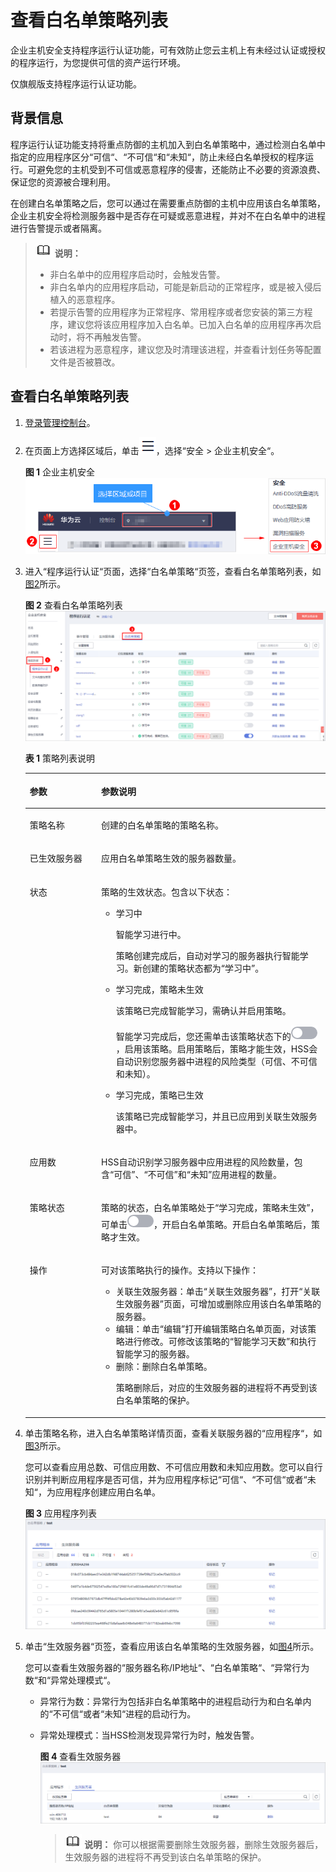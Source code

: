 # 查看白名单策略列表<a name="hss_01_0031"></a>

企业主机安全支持程序运行认证功能，可有效防止您云主机上有未经过认证或授权的程序运行，为您提供可信的资产运行环境。

仅旗舰版支持程序运行认证功能。

## 背景信息<a name="section34727249577"></a>

程序运行认证功能支持将重点防御的主机加入到白名单策略中，通过检测白名单中指定的应用程序区分“可信“、“不可信“和“未知“，防止未经白名单授权的程序运行。可避免您的主机受到不可信或恶意程序的侵害，还能防止不必要的资源浪费、保证您的资源被合理利用。

在创建白名单策略之后，您可以通过在需要重点防御的主机中应用该白名单策略，企业主机安全将检测服务器中是否存在可疑或恶意进程，并对不在白名单中的进程进行告警提示或者隔离。

>![](public_sys-resources/icon-note.gif) **说明：** 
>-   非白名单中的应用程序启动时，会触发告警。
>-   非白名单内的应用程序启动，可能是新启动的正常程序，或是被入侵后植入的恶意程序。
>    -   若提示告警的应用程序为正常程序、常用程序或者您安装的第三方程序，建议您将该应用程序加入白名单。已加入白名单的应用程序再次启动时，将不再触发告警。
>    -   若该进程为恶意程序，建议您及时清理该进程，并查看计划任务等配置文件是否被篡改。

## 查看白名单策略列表<a name="section192886395574"></a>

1.  [登录管理控制台](https://console.huaweicloud.com)。
2.  在页面上方选择区域后，单击![](figures/icon-servicelist.png)，选择“安全  \>  企业主机安全“。

    **图 1**  企业主机安全<a name="hss_01_0229_fig1271516227232"></a>  
    ![](figures/企业主机安全.png "企业主机安全")

3.  进入“程序运行认证“页面，选择“白名单策略“页签，查看白名单策略列表，如[图2](#fig4423194934715)所示。

    **图 2**  查看白名单策略列表<a name="fig4423194934715"></a>  
    ![](figures/查看白名单策略列表.png "查看白名单策略列表")

    **表 1**  策略列表说明

    <a name="table1095304514248"></a>
    <table><thead align="left"><tr id="row3954194517241"><th class="cellrowborder" valign="top" width="23.79%" id="mcps1.2.3.1.1"><p id="p25339162520"><a name="p25339162520"></a><a name="p25339162520"></a>参数</p>
    </th>
    <th class="cellrowborder" valign="top" width="76.21%" id="mcps1.2.3.1.2"><p id="p6515396255"><a name="p6515396255"></a><a name="p6515396255"></a>参数说明</p>
    </th>
    </tr>
    </thead>
    <tbody><tr id="row4954124512418"><td class="cellrowborder" valign="top" width="23.79%" headers="mcps1.2.3.1.1 "><p id="p659392253"><a name="p659392253"></a><a name="p659392253"></a>策略名称</p>
    </td>
    <td class="cellrowborder" valign="top" width="76.21%" headers="mcps1.2.3.1.2 "><p id="p2051739122511"><a name="p2051739122511"></a><a name="p2051739122511"></a>创建的白名单策略的策略名称。</p>
    </td>
    </tr>
    <tr id="row1660091382519"><td class="cellrowborder" valign="top" width="23.79%" headers="mcps1.2.3.1.1 "><p id="p957390258"><a name="p957390258"></a><a name="p957390258"></a>已生效服务器</p>
    </td>
    <td class="cellrowborder" valign="top" width="76.21%" headers="mcps1.2.3.1.2 "><p id="p10515393255"><a name="p10515393255"></a><a name="p10515393255"></a>应用白名单策略生效的服务器数量。</p>
    </td>
    </tr>
    <tr id="row31721824132520"><td class="cellrowborder" valign="top" width="23.79%" headers="mcps1.2.3.1.1 "><p id="p2683910257"><a name="p2683910257"></a><a name="p2683910257"></a>状态</p>
    </td>
    <td class="cellrowborder" valign="top" width="76.21%" headers="mcps1.2.3.1.2 "><p id="p1660396258"><a name="p1660396258"></a><a name="p1660396258"></a>策略的生效状态。包含以下状态：</p>
    <a name="ul1561939102516"></a><a name="ul1561939102516"></a><ul id="ul1561939102516"><li>学习中<p id="p0612394252"><a name="p0612394252"></a><a name="p0612394252"></a>智能学习进行中。</p>
    <p id="p6673952511"><a name="p6673952511"></a><a name="p6673952511"></a>策略创建完成后，自动对学习的服务器执行智能学习。新创建的策略状态都为<span class="parmvalue" id="parmvalue760394257"><a name="parmvalue760394257"></a><a name="parmvalue760394257"></a>“学习中”</span>。</p>
    </li><li>学习完成，策略未生效<p id="p176163917254"><a name="p176163917254"></a><a name="p176163917254"></a>该策略已完成智能学习，需确认并启用策略。</p>
    <p id="p156143962510"><a name="p156143962510"></a><a name="p156143962510"></a>智能学习完成后，您还需单击该策略状态下的<a name="image15201647163516"></a><a name="image15201647163516"></a><span><img id="image15201647163516" src="figures/icon-closed.png"></span>，启用该策略。启用策略后，策略才能生效，HSS会自动识别您服务器中进程的风险类型（可信、不可信和未知）。</p>
    </li><li>学习完成，策略已生效<p id="p136339182516"><a name="p136339182516"></a><a name="p136339182516"></a>该策略已完成智能学习，并且已应用到关联生效服务器中。</p>
    </li></ul>
    </td>
    </tr>
    <tr id="row7219122102511"><td class="cellrowborder" valign="top" width="23.79%" headers="mcps1.2.3.1.1 "><p id="p12603914253"><a name="p12603914253"></a><a name="p12603914253"></a>应用数</p>
    </td>
    <td class="cellrowborder" valign="top" width="76.21%" headers="mcps1.2.3.1.2 "><p id="p16113911253"><a name="p16113911253"></a><a name="p16113911253"></a>HSS自动识别学习服务器中应用进程的风险数量，包含<span class="parmvalue" id="parmvalue19614399255"><a name="parmvalue19614399255"></a><a name="parmvalue19614399255"></a>“可信”</span>、<span class="parmvalue" id="parmvalue569390253"><a name="parmvalue569390253"></a><a name="parmvalue569390253"></a>“不可信”</span>和<span class="parmvalue" id="parmvalue156183992513"><a name="parmvalue156183992513"></a><a name="parmvalue156183992513"></a>“未知”</span>应用进程的数量。</p>
    </td>
    </tr>
    <tr id="row17844118112518"><td class="cellrowborder" valign="top" width="23.79%" headers="mcps1.2.3.1.1 "><p id="p5753992514"><a name="p5753992514"></a><a name="p5753992514"></a>策略状态</p>
    </td>
    <td class="cellrowborder" valign="top" width="76.21%" headers="mcps1.2.3.1.2 "><p id="p77439182520"><a name="p77439182520"></a><a name="p77439182520"></a>策略的状态，白名单策略处于<span class="parmvalue" id="parmvalue1763916253"><a name="parmvalue1763916253"></a><a name="parmvalue1763916253"></a>“学习完成，策略未生效”</span>，可单击<a name="image35882047173612"></a><a name="image35882047173612"></a><span><img id="image35882047173612" src="figures/icon-closed.png"></span>，开启白名单策略。开启白名单策略后，策略才生效。</p>
    </td>
    </tr>
    <tr id="row14427316172512"><td class="cellrowborder" valign="top" width="23.79%" headers="mcps1.2.3.1.1 "><p id="p15710393250"><a name="p15710393250"></a><a name="p15710393250"></a>操作</p>
    </td>
    <td class="cellrowborder" valign="top" width="76.21%" headers="mcps1.2.3.1.2 "><p id="p17853912510"><a name="p17853912510"></a><a name="p17853912510"></a>可对该策略执行的操作。支持以下操作：</p>
    <a name="ul188183911256"></a><a name="ul188183911256"></a><ul id="ul188183911256"><li>关联生效服务器：单击<span class="uicontrol" id="uicontrol1381439112512"><a name="uicontrol1381439112512"></a><a name="uicontrol1381439112512"></a>“关联生效服务器”</span>，打开<span class="wintitle" id="wintitle1181539172519"><a name="wintitle1181539172519"></a><a name="wintitle1181539172519"></a>“关联生效服务器”</span>页面，可增加或删除应用该白名单策略的服务器。</li><li>编辑：单击<span class="uicontrol" id="uicontrol48153922510"><a name="uicontrol48153922510"></a><a name="uicontrol48153922510"></a>“编辑”</span>打开编辑策略白名单页面，对该策略进行修改。可修改该策略的<span class="parmvalue" id="parmvalue118239172510"><a name="parmvalue118239172510"></a><a name="parmvalue118239172510"></a>“智能学习天数”</span>和执行智能学习的服务器。</li><li>删除：删除白名单策略。<p id="p1989394255"><a name="p1989394255"></a><a name="p1989394255"></a>策略删除后，对应的生效服务器的进程将不再受到该白名单策略的保护。</p>
    </li></ul>
    </td>
    </tr>
    </tbody>
    </table>

4.  单击策略名称，进入白名单策略详情页面，查看关联服务器的“应用程序“，如[图3](#fig4216145951415)所示。

    您可以查看应用总数、可信应用数、不可信应用数和未知应用数。您可以自行识别并判断应用程序是否可信，并为应用程序标记“可信“、“不可信“或者“未知“，为应用程序创建应用白名单。

    **图 3**  应用程序列表<a name="fig4216145951415"></a>  
    ![](figures/应用程序列表.png "应用程序列表")

5.  单击“生效服务器“页签，查看应用该白名单策略的生效服务器，如[图4](#fig209351916548)所示。

    您可以查看生效服务器的“服务器名称/IP地址“、“白名单策略“、“异常行为数“和“异常处理模式“。

    -   异常行为数：异常行为包括非白名单策略中的进程启动行为和白名单内的“不可信“或者“未知“进程的启动行为。
    -   异常处理模式：当HSS检测发现异常行为时，触发告警。

        **图 4**  查看生效服务器<a name="fig209351916548"></a>  
        ![](figures/查看生效服务器.png "查看生效服务器")

        >![](public_sys-resources/icon-note.gif) **说明：** 
        >你可以根据需要删除生效服务器，删除生效服务器后，生效服务器的进程将不再受到该白名单策略的保护。




